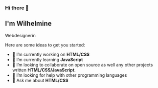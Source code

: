 ### Hi there 👋
## I'm Wilhelmine
Webdesignerin
<!--
**wilhelmine-erber/Wilhelmine-Erber** is a ✨ _special_ ✨ repository because its `README.md` (this file) appears on your GitHub profile.
-->
Here are some ideas to get you started:

- 🔭 I’m currently working on **HTML/CSS**
- 🌱 I’m currently learning **JavaScript**
- 👯 I’m looking to collaborate on open source as well any other projects written **HTML/CSS/JavaScript**.
- 🤔 I’m looking for help with other programming languages
- 💬 Ask me about **HTML/CSS**
